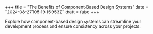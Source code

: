 +++
title = "The Benefits of Component-Based Design Systems"
date = "2024-08-27T05:19:15.953Z"
draft = false
+++

  Explore how component-based design systems can streamline your development process and ensure consistency across your projects.
        